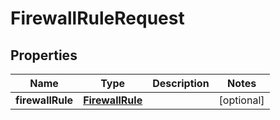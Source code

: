 
# FirewallRuleRequest

## Properties
Name | Type | Description | Notes
------------ | ------------- | ------------- | -------------
**firewallRule** | [**FirewallRule**](FirewallRule.md) |  |  [optional]



